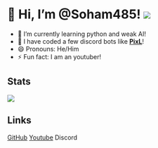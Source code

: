 # 👋 Hi, I’m @Soham485! ![](https://komarev.com/ghpvc/?username=soham485)

- 🔭 I’m currently learning python and weak AI!
- 🤖 I have coded a few discord bots like **[PixL](https://discordbotlist.com/bots/pixl)**!
- 😄 Pronouns: He/Him
- ⚡ Fun fact: I am an youtuber!

## Stats

![](https://github-readme-stats.vercel.app/api?username=Soham485&show_icons=true&hide_border=true&theme=tokyonight)

## Links

[GitHub](https://github.com/soham485)
[Youtube](https://www.youtube.com/channel/UC2CE5AfflIzhZCNJv5Qdkjg)
Discord
![<iframe src="https://discord.com/widget?id=859038936160927764&theme=dark" width="350" height="500" allowtransparency="true" frameborder="0" sandbox="allow-popups allow-popups-to-escape-sandbox allow-same-origin allow-scripts"></iframe>](https://discord.gg/aEBxQnZE6B)
